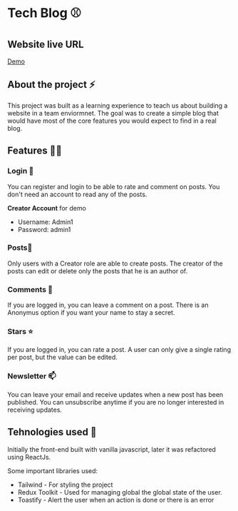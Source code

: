 # Tech Blog ⚾

## Website live URL
[Demo](https://thriving-marshmallow-070aed.netlify.app)

## About the project ⚡

This project was built as a learning experience to teach us about building a website in a team enviormnet. The goal was to create a simple blog that would have most of the core features you would expect to find in a real blog.

## Features 👨‍💻

### Login 🌱
You can register and login to be able to rate and comment on posts. You don't need an account to read any of the posts.

**Creator Account** for demo
- Username: Admin1
- Password: admin1
### Posts📝
Only users with a Creator role are able to create posts. The creator of the posts can edit or delete only the posts that he is an author of.
### Comments :rainbow:
If you are logged in, you can leave a comment on a post. There is an Anonymus option if you want your name to stay a secret.
### Stars :star:
If you are logged in, you can rate a post. A user can only give a single rating per post, but the value can be edited.
### Newsletter 📫
You can leave your email and receive updates when a new post has been published. You can unsubscribe anytime if you are no longer interested in receiving updates.

## Tehnologies used 🔭
Initially the front-end built with vanilla javascript, later it was refactored using ReactJs.

Some important libraries used:
- Tailwind - For styling the project
- Redux Toolkit - Used for managing global the global state of the user.
- Toastify - Alert the user when an action is done or there is an error

